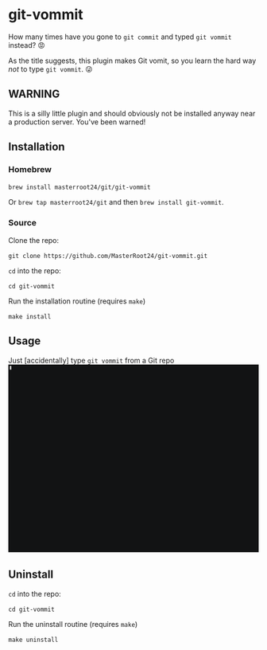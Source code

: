 # git-vommit

How many times have you gone to `git commit` and typed `git vommit` instead? :rage:

As the title suggests, this plugin makes Git vomit, so you learn the hard way *not* to type `git vommit`. :stuck_out_tongue_winking_eye:

## WARNING
This is a silly little plugin and should obviously not be installed anyway near a production server. You've been warned!

## Installation

### Homebrew
`brew install masterroot24/git/git-vommit`

Or `brew tap masterroot24/git` and then `brew install git-vommit`.

### Source
Clone the repo:
```
git clone https://github.com/MasterRoot24/git-vommit.git
```
`cd` into the repo:
```
cd git-vommit
```
Run the installation routine (requires `make`)
```
make install
```

## Usage
Just [accidentally] type `git vommit` from a Git repo
![Demo](demo.gif)

## Uninstall
`cd` into the repo:
```
cd git-vommit
```
Run the uninstall routine (requires `make`)
```
make uninstall
```
